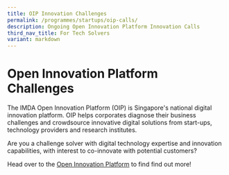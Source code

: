 ```yaml
---
title: OIP Innovation Challenges
permalink: /programmes/startups/oip-calls/
description: Ongoing Open Innovation Platform Innovation Calls
third_nav_title: For Tech Solvers
variant: markdown
---
```

# Open Innovation Platform Challenges
The IMDA Open Innovation Platform (OIP) is Singapore's national digital innovation platform. OIP helps corporates diagnose their business challenges and crowdsource innovative digital solutions from start-ups, technology providers and research institutes. 

Are you a challenge solver with digital technology expertise and innovation capabilities, with interest to co-innovate with potential customers? 

Head over to the [Open Innovation Platform](https://www.openinnovation.sg/) to find find out more!